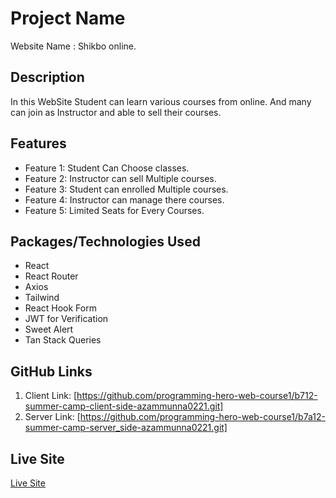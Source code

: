 # Project Name

Website Name : Shikbo online.



## Description

In this WebSite Student can learn various courses from online. And many can join as Instructor and able to sell their courses.

## Features

- Feature 1: Student Can Choose classes.
- Feature 2: Instructor can sell Multiple courses.
- Feature 3: Student can enrolled Multiple courses.
- Feature 4: Instructor can manage there courses.
- Feature 5: Limited Seats for Every Courses.

## Packages/Technologies Used

- React
- React Router
- Axios
- Tailwind
- React Hook Form
- JWT for Verification
- Sweet Alert
- Tan Stack Queries

## GitHub Links

1. Client Link: [https://github.com/programming-hero-web-course1/b712-summer-camp-client-side-azammunna0221.git]
2. Server Link: [https://github.com/programming-hero-web-course1/b7a12-summer-camp-server_side-azammunna0221.git]


## Live Site

[Live Site](https://www.your-website.com)



